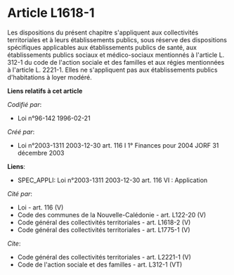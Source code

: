 # Article L1618-1

Les dispositions du présent chapitre s'appliquent aux collectivités territoriales et à leurs établissements publics, sous
réserve des dispositions spécifiques applicables aux établissements publics de santé, aux établissements publics sociaux et
médico-sociaux mentionnés à l'article L. 312-1 du code de l'action sociale et des familles et aux régies mentionnées à
l'article L. 2221-1. Elles ne s'appliquent pas aux établissements publics d'habitations à loyer modéré.

**Liens relatifs à cet article**

_Codifié par_:

  - Loi n°96-142 1996-02-21

_Créé par_:

  - Loi n°2003-1311 2003-12-30 art. 116 I 1° Finances pour 2004 JORF 31 décembre 2003

**Liens**:

  - SPEC_APPLI: Loi n°2003-1311 2003-12-30 art. 116 VI : Application

_Cité par_:

  - Loi - art. 116 (V)
  - Code des communes de la Nouvelle-Calédonie - art. L122-20 (V)
  - Code général des collectivités territoriales - art. L1618-2 (V)
  - Code général des collectivités territoriales - art. L1775-1 (V)

_Cite_:

  - Code général des collectivités territoriales - art. L2221-1 (V)
  - Code de l'action sociale et des familles - art. L312-1 (VT)
